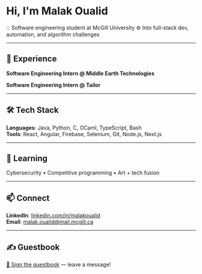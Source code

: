 # Hi, I'm Malak Oualid

💡 Software engineering student at McGill University
⚙️ Into full-stack dev, automation, and algorithm challenges

---

## 💼 Experience

**Software Engineering Intern @ Middle Earth Technologies**  

**Software Engineering Intern @ Tailor**  

---

## 🛠 Tech Stack

**Languages**: Java, Python, C, OCaml, TypeScript, Bash  
**Tools**: React, Angular, Firebase, Selenium, Git, Node.js, Next.js

---

## 🌱 Learning

Cybersecurity • Competitive programming • Art + tech fusion

---

## 📫 Connect

**LinkedIn**: [linkedin.com/in/malakoualid](https://www.linkedin.com/in/malakoualid/)  
**Email**: malak.oualid@mail.mcgill.ca

---

## ✍️ Guestbook

[💬 Sign the guestbook](https://github.com/Malak-Oualid/Malak-Oualid/discussions/categories/guestbook) — leave a message!
